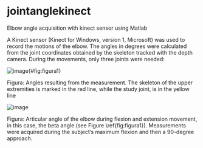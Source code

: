 # jointanglekinect
Elbow angle acquisition with kinect sensor using Matlab

A Kinect sensor (Kinect for Windows, version 1, Microsoft) was used to
record the motions of the elbow. The angles in degrees were calculated from the
joint coordinates obtained by the skeleton tracked with the depth camera. During
the movements, only three joints were needed:

![image](https://user-images.githubusercontent.com/93672385/234713900-9e4cb409-dce9-4d10-83ff-cf98141d6773.png){#fig:figura1}

Figura: Angles resulting from the measurement. The skeleton of the upper extremities is
marked in the red line, while the study joint, is in the yellow line

![image](https://user-images.githubusercontent.com/93672385/234714635-1ac62e38-732b-481a-ac06-11dba708a4b0.png)

Figura: Articular angle of the elbow during flexion and extension movement, in this case, the
beta angle (see Figure \ref{fig:figura1}). Measurements were acquired during the subject’s maximum flexion
and then a 90-degree approach.



